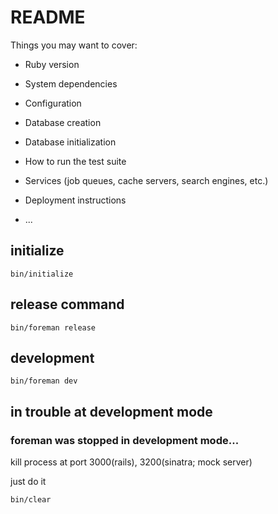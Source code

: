 # README

Things you may want to cover:

* Ruby version

* System dependencies

* Configuration

* Database creation

* Database initialization

* How to run the test suite

* Services (job queues, cache servers, search engines, etc.)

* Deployment instructions

* ...

## initialize

```
bin/initialize
```

## release command

```
bin/foreman release
```

## development

```
bin/foreman dev
```


## in trouble at development mode

### foreman was stopped in development mode...

kill process at port 3000(rails), 3200(sinatra; mock server)

just do it

```
bin/clear
```
